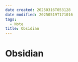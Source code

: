 ```yaml
---
date created: 20250316T053128
date modified: 20250519T171016
tags:
  - Note
title: Obsidian
---
```


# Obsidian
